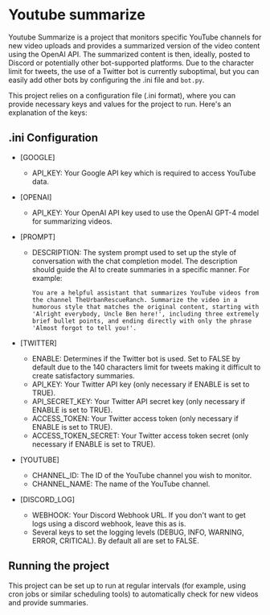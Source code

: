# Youtube summarize

Youtube Summarize is a project that monitors specific YouTube channels for new video uploads and provides a summarized version of the video content using the OpenAI API. The summarized content is then, ideally, posted to Discord or potentially other bot-supported platforms. Due to the character limit for tweets, the use of a Twitter bot is currently suboptimal, but you can easily add other bots by configuring the .ini file and `bot.py`.

This project relies on a configuration file (.ini format), where you can provide necessary keys and values for the project to run. Here's an explanation of the keys:

## .ini Configuration
* [GOOGLE]

    * API_KEY: Your Google API key which is required to access YouTube data.
* [OPENAI]

    * API_KEY: Your OpenAI API key used to use the OpenAI GPT-4 model for summarizing videos.
* [PROMPT]

    * DESCRIPTION: The system prompt used to set up the style of conversation with the chat completion model. The description should guide the AI to create summaries in a specific manner. For example:
        ```
        You are a helpful assistant that summarizes YouTube videos from the channel TheUrbanRescueRanch. Summarize the video in a humorous style that matches the original content, starting with 'Alright everybody, Uncle Ben here!', including three extremely brief bullet points, and ending directly with only the phrase 'Almost forgot to tell you!'.
        ```
* [TWITTER]

    * ENABLE: Determines if the Twitter bot is used. Set to FALSE by default due to the 140 characters limit for tweets making it difficult to create satisfactory summaries.
    * API_KEY: Your Twitter API key (only necessary if ENABLE is set to TRUE).
    * API_SECRET_KEY: Your Twitter API secret key (only necessary if ENABLE is set to TRUE).
    * ACCESS_TOKEN: Your Twitter access token (only necessary if ENABLE is set to TRUE).
    * ACCESS_TOKEN_SECRET: Your Twitter access token secret (only necessary if ENABLE is set to TRUE).
* [YOUTUBE]

    * CHANNEL_ID: The ID of the YouTube channel you wish to monitor.
    * CHANNEL_NAME: The name of the YouTube channel.
* [DISCORD_LOG]

    * WEBHOOK: Your Discord Webhook URL. If you don't want to get logs using a discord webhook, leave this as is.
    * Several keys to set the logging levels (DEBUG, INFO, WARNING, ERROR, CRITICAL). By default all are set to FALSE.

## Running the project

This project can be set up to run at regular intervals (for example, using cron jobs or similar scheduling tools) to automatically check for new videos and provide summaries.